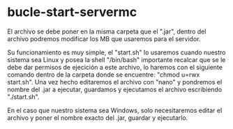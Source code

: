 # bucle-start-servermc
El archivo se debe poner en la misma carpeta que el ".jar", dentro del archivo podremos modificar los MB que usaremos para el servidor.

Su funcionamiento es muy simple, el "start.sh" lo usaremos cuando nuestro sistema sea Linux y posea la shell "/bin/bash" importante recalcar que se le debe dar permisos de ejecición a este archivo, lo haremos con el siguiente comando dentro de la carpeta donde se encuentre: "chmod u=rwx start.sh". Una vez hecho editaremos el archivo con "nano" y pondremos el nombre del .jar a ejecutar, guardamos y ejecutamos el archivo escribiendo "./start.sh".

En el caso que nuestro sistema sea Windows, solo necesitaremos editar el archivo y poner el nombre exacto del .jar, guardar y ejecutarlo.
